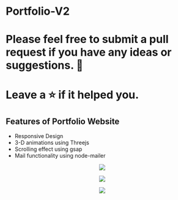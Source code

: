 # Portfolio-V2
# Please feel free to submit a pull request if you have any ideas or suggestions. 🤗
# Leave a ⭐ if it helped you.

## Features of Portfolio Website
- Responsive Design
- 3-D animations using Threejs
- Scrolling effect using gsap
- Mail functionality using node-mailer

<p align="center">
<img src="https://github.com/himuexe/Portfolio-V3/blob/dedecef9c8c8e96a0f53dc73cf3d41c5a941ac79/public/media/images/Capture.PNG">



<p align="center">
<img src="https://github.com/himuexe/Portfolio-V3/blob/dedecef9c8c8e96a0f53dc73cf3d41c5a941ac79/public/media/images/Capture1.PNG">



<p align="center">
<img src="https://github.com/himuexe/Portfolio-V3/blob/dedecef9c8c8e96a0f53dc73cf3d41c5a941ac79/public/media/images/Capture2.PNG">

